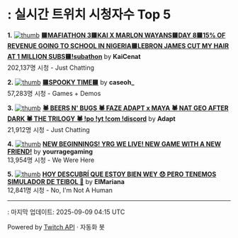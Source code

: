 # : 실시간 트위치 시청자수 Top 5

**1.** [![thumb](https://static-cdn.jtvnw.net/previews-ttv/live_user_kaicenat-320x180.jpg)](https://twitch.tv/KaiCenat)
**[🟨MAFIATHON 3🟨KAI X MARLON WAYANS🟨DAY 8🟨15% OF REVENUE GOING TO SCHOOL IN NIGERIA🟨LEBRON JAMES CUT MY HAIR AT 1 MILLION SUBS🟨!subathon](https://twitch.tv/KaiCenat)** by **KaiCenat**<br>202,137명 시청  - Just Chatting

**2.** [![thumb](https://static-cdn.jtvnw.net/previews-ttv/live_user_caseoh_-320x180.jpg)](https://twitch.tv/caseoh_)
**[🟨SPOOKY TIME🟨](https://twitch.tv/caseoh_)** by **caseoh_**<br>57,283명 시청  - Games + Demos

**3.** [![thumb](https://static-cdn.jtvnw.net/previews-ttv/live_user_adapt-320x180.jpg)](https://twitch.tv/Adapt)
**[🕷️  BEERS N' BUGS 🕷️  FAZE ADAPT x MAYA 🕷️  NAT GEO AFTER DARK 🕷️  THE TRILOGY 🕷️ !po !yt !com !discord](https://twitch.tv/Adapt)** by **Adapt**<br>21,912명 시청  - Just Chatting

**4.** [![thumb](https://static-cdn.jtvnw.net/previews-ttv/live_user_yourragegaming-320x180.jpg)](https://twitch.tv/yourragegaming)
**[NEW BEGINNINGS! YRG WE LIVE! NEW GAME WITH A NEW FRIEND!](https://twitch.tv/yourragegaming)** by **yourragegaming**<br>13,954명 시청  - We Were Here

**5.** [![thumb](https://static-cdn.jtvnw.net/previews-ttv/live_user_elmariana-320x180.jpg)](https://twitch.tv/ElMariana)
**[HOY DESCUBRÍ QUE ESTOY BIEN WEY 😞 PERO TENEMOS SIMULADOR DE TEIBOL 🥵](https://twitch.tv/ElMariana)** by **ElMariana**<br>12,841명 시청  - No, I'm Not A Human


---
: 마지막 업데이트: 2025-09-09 04:15 UTC

Powered by [Twitch API](https://dev.twitch.tv/docs/api/reference) · 자동화 봇